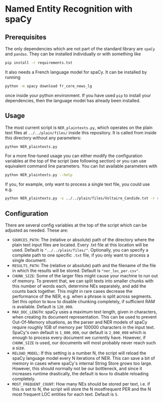 # Named Entity Recognition with spaCy

## Prerequisites

The only dependencies which are not part of the standard library are `spaCy` and `pandas`. They can be installed individually or with something like 

```bash
pip install -r requirements.txt
```

It also needs a French language model for spaCy. It can be installed by running 

```bash
python -m spacy download fr_core_news_lg
```

once inside your python environment. If you have used `pip` to install your dependencies, then the language model has already been installed.


## Usage

The most current script is `NER_plaintexts.py`, which operates on the plain text files at `../../plain/files/` inside this repository. It is called from inside this directory without any parameters:

```bash
python NER_plaintexts.py
```

For a more fine-tuned usage you can either modify the configuration variables at the top of the script (see following section) or you can use equivalent command line parameters. You can list available parameters with

```bash
python NER_plaintexts.py --help
```

If you, for example, only want to process a single text file, you could use e.g.

```bash
python NER_plaintexts.py -s ../../plain/files/Voltaire_Candide.txt -r results_candide.csv
```


## Configuration

There are several config variables at the top of the script which can be adjusted as needed. These are:

- `SOURCES_PATH`: The (relative or absolute) path of the directory where the plain text input files are located. Every .txt file at this location will be used. Default is `"../../plain/files/"`. Optionally, you can specify a complete path to one specific `.txt` file, if you only want to process a single document.
- `RESULTS_PATH`: The (relative or absolute) path and the filename of the file in which the results will be stored. Default is `"ner_loc_per.csv"`.
- `CHUNK_SIZE`: Some of the larger files might cause your machine to run out of memory. To prevent that, we can split texts into smaller chunks with this number of words each, determine NEs separately, and add the counts back together. This might in rare cases decrease the performance of the NER, e.g. when a phrase is split across segments. Set this option to `None` to disable chunking completely, if sufficient RAM is available. Default is `120_000`.
- `MAX_DOC_LENGTH`: spaCy uses a maximum text length, given in characters, when creating its document representation. This can be used to prevent Out-Of-Memory situations, as the parser and NER models of spaCy require roughly 1GB of memory per 100000 characters in the input text. SpaCy's own default is `1_000_000`, our default is `2_800_000` which is enough to process every document we currently have. However, if `CHUNK_SIZE` is used, our documents will most probably never reach such a size.
- `RELOAD_MODEL`: If this setting is a number N, the script will reload the spaCy language model every N iterations of NER. This can save a bit of memory in cases where spaCy's internal String Store grows too large. However, this should normally not be our bottleneck, and since it increases runtime drastically, the default is `None` to disable reloading completely.
- `MOST_FREQUENT_COUNT`: How many NEs should be stored per text, i.e. if this is set to N, the script will store the N mostfrequent PER and the N most frequent LOC entities for each text. Default is `5`.
